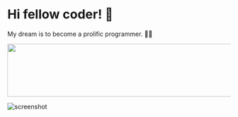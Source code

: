 # Hi fellow coder! 👋 

My dream is to become a prolific programmer. 🧙‍♂️

<a href="https://github.com/devxb/gitanimals">
  <img
    src="https://render.gitanimals.org/lines/feremabraz?pet-id=656452084884432733"
    width="600"
    height="120"
  />
</a>

![screenshot](https://github.com/feremabraz/feremabraz/assets/71205864/643cdf61-0a95-49c5-bd34-0ed2aa1abae9)

